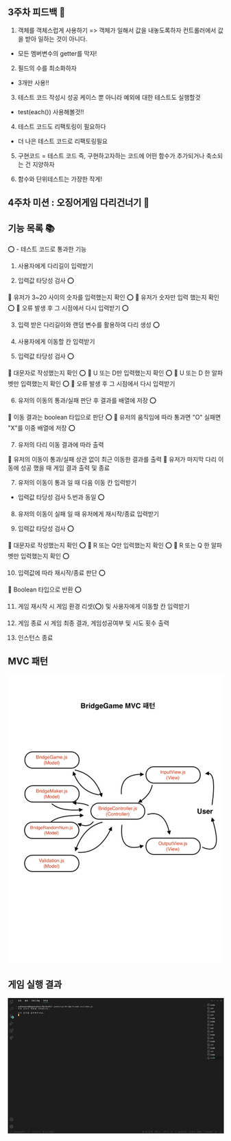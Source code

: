 ## 3주차 피드백 📣

1. 객체를 객체스럽게 사용하기
   => 객체가 일해서 값을 내놓도록하자 컨트롤러에서 값을 받아 일하는 것이 아니다.

- 모든 멤버변수의 getter를 막자!

2. 필드의 수를 최소화하자

- 3개만 사용!!

3. 테스트 코드 작성시 성공 케이스 뿐 아니라 예외에 대한 테스트도 실행할것

- test(each()) 사용해볼것!!

4. 테스트 코드도 리팩토링이 필요하다

- 더 나은 테스트 코드로 리팩토링필요

5. 구현코드 = 테스트 코드 즉, 구현하고자하는 코드에 어떤 함수가 추가되거나 축소되는 건 지양하자

6. 함수와 단위테스트는 가장한 작게!

## 4주차 미션 : 오징어게임 다리건너기 🦑

## 기능 목록 📚

⭕️ - 테스트 코드로 통과한 기능

1. 사용자에게 다리길이 입력받기

2. 입력값 타당성 검사 ⭕️

🚨 유저가 3~20 사이의 숫자를 입력했는지 확인 ⭕️
🚨 유저가 숫자만 입력 했는지 확인 ⭕️
🚨 오류 발생 후 그 시점에서 다시 입력받기 ⭕️

3. 입력 받은 다리길이와 랜덤 변수를 활용하여 다리 생성 ⭕️

4. 사용자에게 이동할 칸 입력받기

5. 입력값 타당성 검사 ⭕️

🚨 대문자로 작성했는지 확인 ⭕️
🚨 U 또는 D만 입력했는지 확인 ⭕️
🚨 U 또는 D 한 알파벳만 입력했는지 확인 ⭕️
🚨 오류 발생 후 그 시점에서 다시 입력받기

6. 유저의 이동의 통과/실패 판단 후 결과를 배열에 저장 ⭕️

🚨 이동 결과는 boolean 타입으로 판단 ⭕️
🚨 유저의 움직임에 따라 통과면 "O" 실패면 "X"를 이중 배열에 저장 ⭕️

7. 유저의 다리 이동 결과에 따라 출력

🚨 유저의 이동이 통과/실패 상관 없이 최근 이동한 결과를 출력
🚨 유저가 마지막 다리 이동에 성공 했을 때 게임 결과 출력 및 종료

7. 유저의 이동이 통과 일 때 다음 이동 칸 입력받기

- 입력값 타당성 검사 5.번과 동일 ⭕️

8. 유저의 이동이 실패 일 때 유저에게 재시작/종료 입력받기

9. 입력값 타당성 검사 ⭕️

🚨 대문자로 작성했는지 확인 ⭕️
🚨 R 또는 Q만 입력했는지 확인 ⭕️
🚨 R 또는 Q 한 알파벳만 입력했는지 확인 ⭕️

10. 입력값에 따라 재시작/종료 판단 ⭕️

🚨 Boolean 타입으로 반환 ⭕️

11. 게임 재시작 시 게임 환경 리셋(⭕️) 및 사용자에게 이동할 칸 입력받기

12. 게임 종료 시 게임 최종 결과, 게임성공여부 및 시도 횟수 출력

13. 인스턴스 종료

## MVC 패턴

![MVC 패턴 🗂](../img/MVCPattern.jpg)

## 게임 실행 결과

![BridgeGame 실행 😁](../img//BridgeGame.gif)
